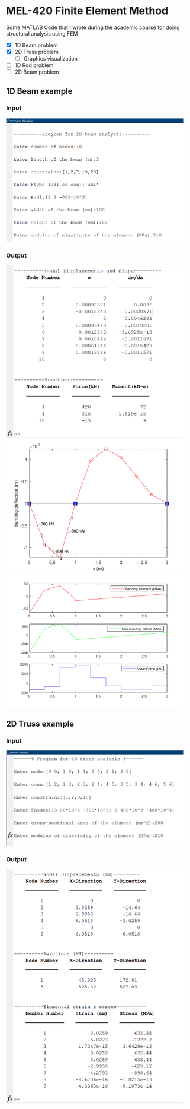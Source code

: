 # MEL-420 Finite Element Method
Some MATLAB Code that I wrote during the academic course for doing structural analysis using FEM

- [x] 1D Beam problem
- [x] 2D Truss problem
  - [ ] Graphics visualization 
- [ ] 1D Rod problem
- [ ] 2D Beam problem

## 1D Beam example

### Input
<img src='media/beam_input.png' width='480'>

### Output
<img src='media/beam_output1.png' width='480'>
<img src='media/beam_output2.png' width='480'>
<img src='media/beam_output3.png' width='480'>

## 2D Truss example

### Input
<img src='media/truss_input.png' width='480'>

### Output
<img src='media/truss_output.png' width='480'>
